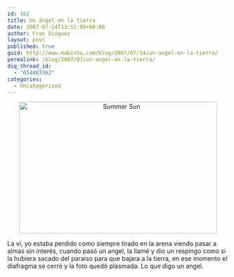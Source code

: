 ```yaml
---
id: 162
title: Un ángel en la tierra
date: 2007-07-14T13:51:09+00:00
author: Fran Diéguez
layout: post
published: true
guid: http://www.mabishu.com/blog/2007/07/14/un-angel-en-la-tierra/
permalink: /blog/2007/07/un-angel-en-la-tierra/
dsq_thread_id:
  - "654483362"
categories:
  - Uncategorized
---
```

<p style="text-align: center;"><img class="aligncenter" alt="Summer Sun" src="http://www.mabishu.com/wp-content/uploads/2007/07/summer-sun.jpg" width="450" height="300" /></p>
La ví, yo estaba perdido como siempre tirado en la arena viendo pasar a almas sin interés, cuando pasó un angel, la llamé y dio un respingo como si la hubiera sacado del paraiso para que bajara a la tierra, en ese momento el diafragma se cerró y la foto quedó plasmada. Lo que digo un angel.